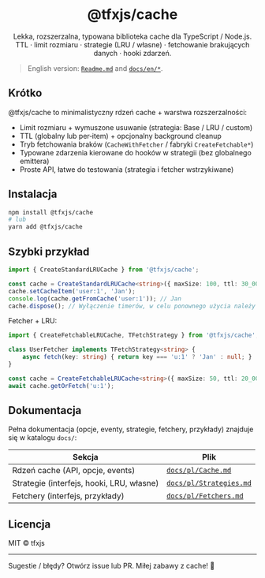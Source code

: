 <div align="center">
	<h1>@tfxjs/cache</h1>
	<p>Lekka, rozszerzalna, typowana biblioteka cache dla TypeScript / Node.js. <br/>TTL · limit rozmiaru · strategie (LRU / własne) · fetchowanie brakujących danych · hooki zdarzeń.</p>
</div>

> English version: [`Readme.md`](./Readme.md) and [`docs/en/*`](./docs/en/).

## Krótko
@tfxjs/cache to minimalistyczny rdzeń cache + warstwa rozszerzalności:
* Limit rozmiaru + wymuszone usuwanie (strategia: Base / LRU / custom)
* TTL (globalny lub per‑item) + opcjonalny background cleanup
* Tryb fetchowania braków (`CacheWithFetcher` / fabryki `CreateFetchable*`)
* Typowane zdarzenia kierowane do hooków w strategii (bez globalnego emittera)
* Proste API, łatwe do testowania (strategia i fetcher wstrzykiwane)

## Instalacja
```bash
npm install @tfxjs/cache
# lub
yarn add @tfxjs/cache
```

## Szybki przykład
```ts
import { CreateStandardLRUCache } from '@tfxjs/cache';

const cache = CreateStandardLRUCache<string>({ maxSize: 100, ttl: 30_000, cleanupInterval: 5_000 });
cache.setCacheItem('user:1', 'Jan');
console.log(cache.getFromCache('user:1')); // Jan
cache.dispose(); // Wyłączenie timerów, w celu ponownego użycia należy utworzyć cache jeszcze raz
```

Fetcher + LRU:
```ts
import { CreateFetchableLRUCache, TFetchStrategy } from '@tfxjs/cache';

class UserFetcher implements TFetchStrategy<string> {
	async fetch(key: string) { return key === 'u:1' ? 'Jan' : null; }
}

const cache = CreateFetchableLRUCache<string>({ maxSize: 50, ttl: 20_000 }, new UserFetcher());
await cache.getOrFetch('u:1');
```

## Dokumentacja
Pełna dokumentacja (opcje, eventy, strategie, fetchery, przykłady) znajduje się w katalogu `docs/`:

| Sekcja | Plik |
|--------|------|
| Rdzeń cache (API, opcje, events) | [`docs/pl/Cache.md`](./docs/pl/Cache.md) |
| Strategie (interfejs, hooki, LRU, własne) | [`docs/pl/Strategies.md`](./docs/pl/Strategies.md) |
| Fetchery (interfejs, przykłady) | [`docs/pl/Fetchers.md`](./docs/pl/Fetchers.md) |

## Licencja
MIT © tfxjs

---
Sugestie / błędy? Otwórz issue lub PR. Miłej zabawy z cache! 🧠
